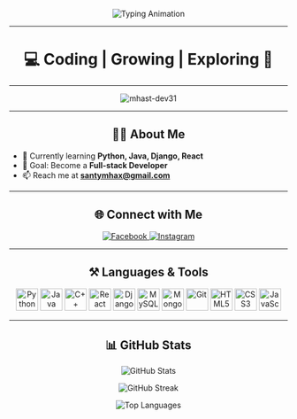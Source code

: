 <!-- Animated Typing SVG Banner -->
<p align="center">
  <img src="https://readme-typing-svg.herokuapp.com?font=Fira+Code&weight=600&size=28&pause=1000&color=00BFFF&center=true&vCenter=true&width=600&lines=Hi+%F0%9F%91%8B%2C+I'm+Mhax+Santy+D+De+Venecia;2nd+Year+Computer+Science+Student;Aspiring+Full-stack+Developer;Always+Learning+%26+Building" alt="Typing Animation" />
</p>

---

<h1 align="center">💻 Coding | Growing | Exploring 🚀</h1>

---

<p align="center">
  <img src="https://komarev.com/ghpvc/?username=mhast-dev31&label=Profile%20views&color=1E90FF&style=flat" alt="mhast-dev31" />
</p>

---

<h2 align="center">🧑‍💻 About Me</h2>

- 🌱 Currently learning **Python, Java, Django, React**  
- 🎯 Goal: Become a **Full-stack Developer**  
- 📫 Reach me at **santymhax@gmail.com**

---

<h2 align="center">🌐 Connect with Me</h2>
<p align="center">
  <a href="https://facebook.com/mhax.santy.devenecia" target="_blank">
    <img src="https://img.shields.io/badge/Facebook-1877F2?style=for-the-badge&logo=facebook&logoColor=white" alt="Facebook"/>
  </a>
  <a href="https://instagram.com/htaed.31" target="_blank">
    <img src="https://img.shields.io/badge/Instagram-1DA1F2?style=for-the-badge&logo=instagram&logoColor=white&color=1E90FF" alt="Instagram"/>
  </a>
</p>

---

<h2 align="center">⚒️ Languages & Tools</h2>
<p align="center">
  <img src="https://cdn.jsdelivr.net/gh/devicons/devicon/icons/python/python-original.svg" alt="Python" width="40" height="40"/>
  <img src="https://cdn.jsdelivr.net/gh/devicons/devicon/icons/java/java-original.svg" alt="Java" width="40" height="40"/>
  <img src="https://cdn.jsdelivr.net/gh/devicons/devicon/icons/cplusplus/cplusplus-original.svg" alt="C++" width="40" height="40"/>
  <img src="https://cdn.jsdelivr.net/gh/devicons/devicon/icons/react/react-original.svg" alt="React" width="40" height="40"/>
  <img src="https://cdn.jsdelivr.net/gh/devicons/devicon/icons/django/django-plain.svg" alt="Django" width="40" height="40"/>
  <img src="https://cdn.jsdelivr.net/gh/devicons/devicon/icons/mysql/mysql-original.svg" alt="MySQL" width="40" height="40"/>
  <img src="https://cdn.jsdelivr.net/gh/devicons/devicon/icons/mongodb/mongodb-original.svg" alt="MongoDB" width="40" height="40"/>
  <img src="https://cdn.jsdelivr.net/gh/devicons/devicon/icons/git/git-original.svg" alt="Git" width="40" height="40"/>
  <img src="https://cdn.jsdelivr.net/gh/devicons/devicon/icons/html5/html5-original.svg" alt="HTML5" width="40" height="40"/>
  <img src="https://cdn.jsdelivr.net/gh/devicons/devicon/icons/css3/css3-original.svg" alt="CSS3" width="40" height="40"/>
  <img src="https://cdn.jsdelivr.net/gh/devicons/devicon/icons/javascript/javascript-original.svg" alt="JavaScript" width="40" height="40"/>
</p>

---

<h2 align="center">📊 GitHub Stats</h2>

<p align="center">
  <img src="https://github-readme-stats.vercel.app/api?username=mhast-dev31&show_icons=true&theme=tokyonight&title_color=00BFFF&icon_color=00BFFF" alt="GitHub Stats" />
</p>

<p align="center">
  <img src="https://github-readme-streak-stats.herokuapp.com/?user=mhast-dev31&theme=tokyonight&ring=00BFFF&fire=1E90FF&currStreakLabel=00BFFF" alt="GitHub Streak" />
</p>

<p align="center">
  <img src="https://github-readme-stats.vercel.app/api/top-langs/?username=mhast-dev31&layout=compact&theme=tokyonight&title_color=00BFFF" alt="Top Languages" />
</p>
